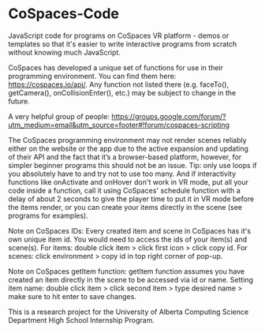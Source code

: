 # CoSpaces-Code
JavaScript code for programs on CoSpaces VR platform - demos or templates so that it's easier to write interactive programs from scratch without knowing much JavaScript.

CoSpaces has developed a unique set of functions for use in their programming environment. You can find them here: https://cospaces.io/api/. Any function not listed there (e.g. faceTo(), getCamera(), onCollisionEnter(), etc.) may be subject to change in the future. 

A very helpful group of people: https://groups.google.com/forum/?utm_medium=email&utm_source=footer#!forum/cospaces-scripting

The CoSpaces programming environment may not render scenes reliably either on the website or the app due to the active expansion and updating of their API and the fact that it’s a browser-based platform, however, for simpler beginner programs this should not be an issue. Tip: only use loops if you absolutely have to and try not to use too many. And if interactivity functions like onActivate and onHover don't work in VR mode, put all your code inside a function, call it using CoSpaces' schedule function with a delay of about 2 seconds to give the player time to put it in VR mode before the items render, or you can create your items directly in the scene (see programs for examples).

Note on CoSpaces IDs:
Every created item and scene in CoSpaces has it's own unique item id.
You would need to access the ids of your item(s) and scene(s).
For items: double click item > click first icon > click copy id.
For scenes: click environment > copy id in top right corner of pop-up.

Note on CoSpaces getItem function:
getItem function assumes you have created an item directly in the scene to be accessed via id or name.
Setting item name: double click item > click second item > type desired name > make sure to hit enter to save changes.

This is a research project for the University of Alberta Computing Science Department High School Internship Program.
